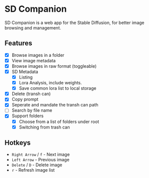 # SD Companion

SD Companion is a web app for the Stable Diffusion, for better image browsing and management.

## Features

- [x] Browse images in a folder
- [x] View image metadata
- [x] Browse images in raw format (toggleable)
- [x] SD Metadata
    - [x] Listing
    - [x] Lora Analysis, include weights.
    - [x] Save common lora list to local storage
- [x] Delete (transh can)
- [x] Copy prompt
- [x] Seperate and mandate the transh can path
- [ ] Search by file name
- [x] Support folders
    - [x] Choose from a list of folders under root
    - [x] Switching from trash can

## Hotkeys

- `Right Arrow` / `f` - Next image
- `Left Arrow` - Previous image
- `Delete` / `D` - Delete image
- `r` - Refresh image list

